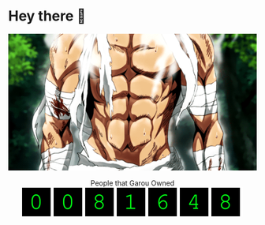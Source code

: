 # Hey there :wave:

<img src="https://github.com/ZFPuhi/REPOSITORIES/blob/master/readme-content/garou-steam.gif?raw=true" alt="One Punch Man Garou">

<p align="center"> 
  People that Garou Owned<br>
  <img src="https://github.com/ZFPuhi/REPOSITORIES/blob/master/readme-content/visitors-counter.svg" />
</p>
